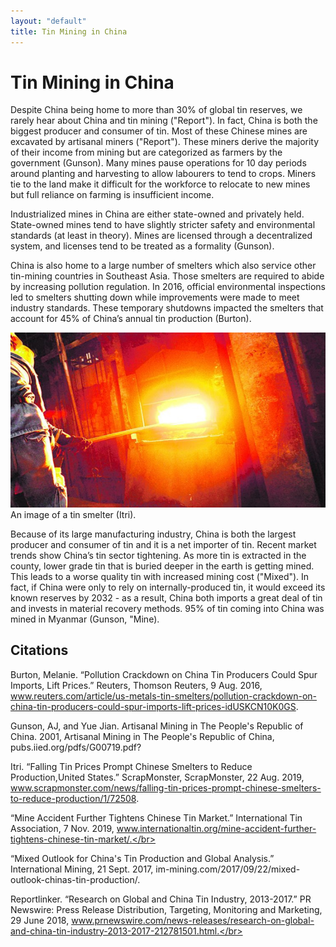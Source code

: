 ```yaml
---
layout: "default"
title: Tin Mining in China
---
```

# Tin Mining in China 

Despite China being home to more than 30% of global tin reserves, we rarely hear about China and tin mining ("Report"). In fact, China is both the biggest producer and consumer of tin. Most of these Chinese mines are excavated by artisanal miners ("Report").  These miners derive the majority of their income from mining but are categorized as farmers by the government (Gunson). Many mines pause operations for 10 day periods around planting and harvesting to allow labourers to tend to crops.  Miners tie to the land make it difficult for the workforce to relocate to new mines but full reliance on farming is insufficient income.

Industrialized mines in China are either state-owned and privately held. State-owned mines tend to have slightly stricter safety and environmental standards (at least in theory). Mines are licensed through a decentralized system, and licenses tend to be treated as a formality (Gunson). 

China is also home to a large number of smelters which also service other tin-mining countries in Southeast Asia.  Those smelters are  required to abide by increasing pollution regulation.  In 2016, official environmental inspections led to smelters shutting down while improvements were made to meet industry standards.  These temporary shutdowns impacted the smelters that account for 45% of China’s annual tin production (Burton). 

![Image of smelting.](images/smelter.jpg) An image of a tin smelter (Itri).

Because of its large manufacturing industry, China is both the largest producer and consumer of tin and it is a net importer of tin. Recent market trends show China’s tin sector tightening.  As more tin is extracted in the county, lower grade tin that is buried deeper in the earth is getting mined.  This leads to a worse quality tin with increased mining cost ("Mixed").  In fact, if China were only to rely on internally-produced tin, it would exceed its known reserves by 2032 - as a result, China both imports a great deal of tin and invests in material recovery methods. 95% of tin coming into China was mined in Myanmar (Gunson, "Mine).

## Citations
Burton, Melanie. “Pollution Crackdown on China Tin Producers Could Spur Imports, Lift Prices.” Reuters, Thomson Reuters, 9 Aug. 2016, www.reuters.com/article/us-metals-tin-smelters/pollution-crackdown-on-china-tin-producers-could-spur-imports-lift-prices-idUSKCN10K0GS. </br>

Gunson, AJ, and Yue Jian. Artisanal Mining in The People's Republic of China. 2001, Artisanal Mining in The People's Republic of China, pubs.iied.org/pdfs/G00719.pdf?</br>

Itri. “Falling Tin Prices Prompt Chinese Smelters to Reduce Production,United States.” ScrapMonster, ScrapMonster, 22 Aug. 2019, www.scrapmonster.com/news/falling-tin-prices-prompt-chinese-smelters-to-reduce-production/1/72508. </br>

“Mine Accident Further Tightens Chinese Tin Market.” International Tin Association, 7 Nov. 2019, www.internationaltin.org/mine-accident-further-tightens-chinese-tin-market/.</br>

“Mixed Outlook for China's Tin Production and Global Analysis.” International Mining, 21 Sept. 2017, im-mining.com/2017/09/22/mixed-outlook-chinas-tin-production/.</br>

Reportlinker. “Research on Global and China Tin Industry, 2013-2017.” PR Newswire: Press Release Distribution, Targeting, Monitoring and Marketing, 29 June 2018, www.prnewswire.com/news-releases/research-on-global-and-china-tin-industry-2013-2017-212781501.html.</br>
